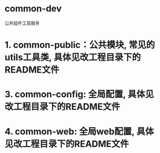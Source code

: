 # common-dev
公共组件工具服务

# 1. common-public：公共模块, 常见的utils工具类, 具体见改工程目录下的README文件
# 3. common-config: 全局配置, 具体见改工程目录下的README文件
# 4. common-web: 全局web配置, 具体见改工程目录下的README文件
